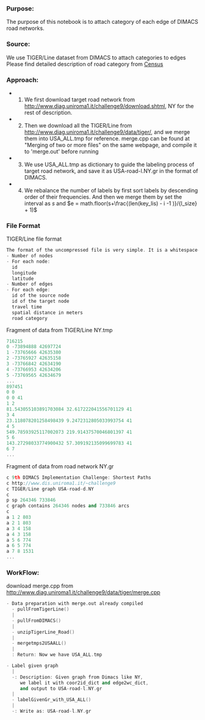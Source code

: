 ### Purpose: 
The purpose of this notebook is to attach category of each edge of DIMACS road networks.
### Source: 
We use TIGER/Line dataset from DIMACS to attach categories to edges
Please find detailed description of road category from [Census](https://www2.census.gov/geo/tiger/TIGER1992/Documentation/APPENDXE.txt)
### Approach: 
   * 1. We first download target road network from 
    http://www.diag.uniroma1.it/challenge9/download.shtml, NY for the rest of description.
    
   * 2. Then we download all the TIGER/Line from 
       http://www.diag.uniroma1.it/challenge9/data/tiger/, and we merge them into USA_ALL.tmp for reference.
       merge.cpp can be found at "Merging of two or more files" on the same webpage,
       and compile it to 'merge.out' before running
       
   * 3. We use USA_ALL.tmp as dictionary to guide the labeling process of target road network, and
       save it as USA-road-l.NY.gr in the format of DIMACS.

   * 4. We rebalance the number of labels by first sort labels by descending order of their frequencies.
        And then we merge them by set the interval as $s$ and $e = math.floor(s+\frac{(len(key_lis) - i -1 )}/{l_size} + 1)$


### File Format
TIGER/Line file format
```c++
The format of the uncompressed file is very simple. It is a whitespace-separated list of numbers:
- Number of nodes
- For each node:
  id
  longitude
  latitude
- Number of edges
- For each edge:
  id of the source node
  id of the target node
  travel time
  spatial distance in meters
  road category
```
Fragment of data from TIGER/Line NY.tmp
```c++
716215
0 -73894888 42697724
1 -73765666 42635380
2 -73765927 42635158
3 -73766842 42634190
4 -73766953 42634206
5 -73769565 42634679
...
897451
0 0
0 0 41
1 2
81.543055103891703084 32.617222041556701129 41
3 4
23.118078201258498439 9.2472312805033993754 41
4 5
549.78593925117002073 219.91437570046801397 41
5 6
143.27298033774900432 57.309192135099699783 41
6 7
...
```
Fragment of data from road network NY.gr
```c++
c 9th DIMACS Implementation Challenge: Shortest Paths
c http://www.dis.uniroma1.it/~challenge9
c TIGER/Line graph USA-road-d.NY
c
p sp 264346 733846
c graph contains 264346 nodes and 733846 arcs
c
a 1 2 803
a 2 1 803
a 3 4 158
a 4 3 158
a 5 6 774
a 6 5 774
a 7 8 1531
...
```

### WorkFlow:
 download merge.cpp from http://www.diag.uniroma1.it/challenge9/data/tiger/merge.cpp
 ```c++
 - Data preparation with merge.out already compiled
   - pullFromTigerLine()
   |
   - pullFromDIMACS()
   |
   - unzipTigerLine_Road()
   |
   - mergetmps2USAALL()
   |
   : Return: Now we have USA_ALL.tmp

 - Label given graph
   |
   -: Description: Given graph from Dimacs like NY, 
      we label it with coor2id_dict and edge2wc_dict,
      and output to USA-road-l.NY.gr
   |
   - labelGivenGr_with_USA_ALL()
   |
   -: Write as: USA-road-l.NY.gr
```
